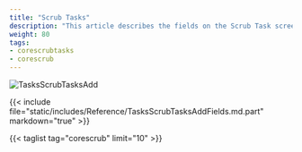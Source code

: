```yaml
---
title: "Scrub Tasks"
description: "This article describes the fields on the Scrub Task screen on TrueNAS CORE."
weight: 80
tags:
- corescrubtasks
- corescrub
---
```


![TasksScrubTasksAdd](/images/CORE/12.0/TasksScrubTasksAdd.png "Creating a new Scrub Task")

{{< include file="static/includes/Reference/TasksScrubTasksAddFields.md.part" markdown="true" >}}

{{< taglist tag="corescrub" limit="10" >}}
